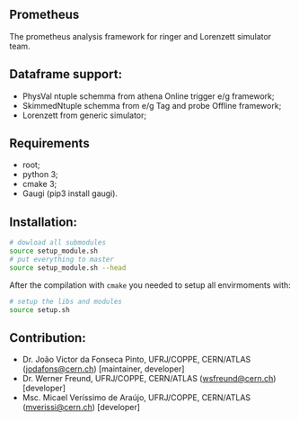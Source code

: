 
## Prometheus 

The prometheus analysis framework for ringer and Lorenzett simulator team.

## Dataframe support:

- PhysVal ntuple schemma from athena Online trigger e/g framework;
- SkimmedNtuple schemma from e/g Tag and probe Offline framework; 
- Lorenzett from generic simulator;


## Requirements

- root;
- python 3;
- cmake 3;
- Gaugi (pip3 install gaugi).


## Installation:

```bash
# dowload all submodules
source setup_module.sh
# put everything to master
source setup_module.sh --head
```

After the compilation with `cmake` you needed to setup all envirmoments with:
```bash
# setup the libs and modules
source setup.sh
```


## Contribution:

- Dr. João Victor da Fonseca Pinto, UFRJ/COPPE, CERN/ATLAS (jodafons@cern.ch) [maintainer, developer]
- Dr. Werner Freund, UFRJ/COPPE, CERN/ATLAS (wsfreund@cern.ch) [developer]
- Msc. Micael Veríssimo de Araújo, UFRJ/COPPE, CERN/ATLAS (mverissi@cern.ch) [developer]


